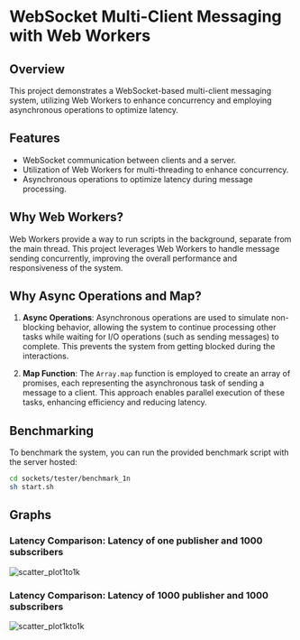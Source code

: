 # WebSocket Multi-Client Messaging with Web Workers

## Overview

This project demonstrates a WebSocket-based multi-client messaging system, utilizing Web Workers to enhance concurrency and employing asynchronous operations to optimize latency.

## Features

- WebSocket communication between clients and a server.
- Utilization of Web Workers for multi-threading to enhance concurrency.
- Asynchronous operations to optimize latency during message processing.

## Why Web Workers?

Web Workers provide a way to run scripts in the background, separate from the main thread. This project leverages Web Workers to handle message sending concurrently, improving the overall performance and responsiveness of the system.

## Why Async Operations and Map?

1. **Async Operations**: Asynchronous operations are used to simulate non-blocking behavior, allowing the system to continue processing other tasks while waiting for I/O operations (such as sending messages) to complete. This prevents the system from getting blocked during the interactions.

2. **Map Function**: The `Array.map` function is employed to create an array of promises, each representing the asynchronous task of sending a message to a client. This approach enables parallel execution of these tasks, enhancing efficiency and reducing latency.

## Benchmarking

To benchmark the system, you can run the provided benchmark script with the server hosted:

```bash
cd sockets/tester/benchmark_1n
sh start.sh
```
## Graphs
### Latency Comparison: Latency of one publisher and 1000 subscribers
![scatter_plot1to1k](https://github.com/androozhang/thebeepboopers_pbc24/assets/82245268/7355677f-1c44-40cb-a023-e75cc33fdae4)

### Latency Comparison: Latency of 1000 publisher and 1000 subscribers
![scatter_plot1kto1k](https://github.com/androozhang/thebeepboopers_pbc24/assets/82245268/0e057f42-63bf-4525-b36c-478a8005ff6f)
